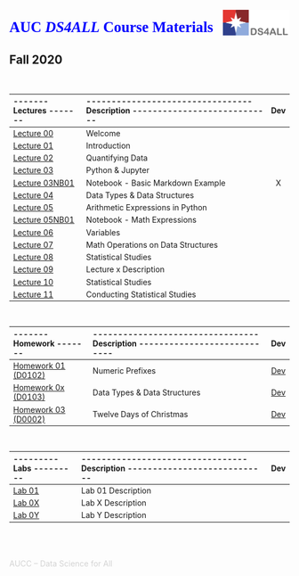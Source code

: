 <a href="http://ds4all.aucenter.edu"><img src="images/ds4all_logo_3100x1200.png" width="120" align="right"></a><br>
<p align="left" style='color:blue; font-family:"Cambria"; font-size:20pt; margin:0; line-height:0.0; padding-bottom:0; padding-top:0; text-align:left; page-break-after:avoid; font-weight:700; '>AUC <i>DS4ALL</i> Course Materials</p><br>



## **Fall 2020**

<br>

| ------- Lectures ------- | --------------------------------- Description ---------------------------- | Dev |
| :---                     | :---                                                                       | :---: |
| [Lecture 00](https://drive.google.com/open?id=13joPPmWLTAqJCo-zUI6cbn0IccWusse9g0En1ts3s94) | Welcome | |
| [Lecture 01](https://drive.google.com/open?id=1RJy-AVEBI7gqMWzBzu5CnHb-sDNF5n6f5Pdw2El1kkM) | Introduction | |
| [Lecture 02](https://drive.google.com/open?id=1td9AUUfTN1b3vONMbjE3NoMHhUYSilXH-Pj88-t4NvY)| Quantifying Data | |
| [Lecture 03](https://drive.google.com/open?id=12DhdDRQTDEr1ya9v0YPZzOXWgZj0dI5iXOKSsevjyVQ) | Python & Jupyter | |
| [Lecture 03NB01](lectures/basic_md_example.ipynb) | Notebook - Basic Markdown Example | X |
| [Lecture 04](https://drive.google.com/open?id=1aiGy14iEP0g83Bn8nKcOfGsE0xv9zsGWFEcOx22a_CQ) | Data Types & Data Structures | |
| [Lecture 05](https://drive.google.com/open?id=1K4ETyAADZnJ2GFHG2FttqPJmqhxFyxFoQO1nYaxiqOE) | Arithmetic Expressions in Python | |
| [Lecture 05NB01](lectures/math_expressions.ipynb) | Notebook - Math Expressions | | 
| [Lecture 06](https://drive.google.com/open?id=1F2sNM0NbWujig4G_vRxE_kML-6HkJseKuHuEXdS36ns) | Variables | |
| [Lecture 07](https://drive.google.com/open?id=17kvy8m-8NBdyKQJClUqwndJc2yE8qpG8sex_rkMZCSA) | Math Operations on Data Structures | |
| [Lecture 08](https://drive.google.com/open?id=1yp8tSBwXrzorp3i6yILP7ZIwC8tr69xcflvd4SP9vdk) | Statistical Studies | |
| [Lecture 09](https://drive.google.com/open?id=1-mqjtjzkhmYnSG6fQljTyIWAZUzw1r15IHf93-L2pas) | Lecture x Description | |
| [Lecture 10](link) | Statistical Studies | |
| [Lecture 11](https://drive.google.com/open?id=1HPTFVjPaQR7_B670PNIw9Wgwpj8_W0416Bwy8b4Xx9A) | Conducting Statistical Studies | |

<br>

| ------- Homework ------- | --------------------------------- Description ---------------------------- | Dev |
| :---                     | :---                                                                       | :---: |
| [Homework 01 (D0102)](http://ds4all-jh.auccs.net/hub/user-redirect/git-pull?repo=https://github.com/ds4all/Fa2020&urlpath=lab/tree/Fa2020/assignments/D0102-numeric_prefixes/D0102-numeric_prefixes.ipynb) | Numeric Prefixes | [Dev](../../Course-Materials/Fa2020/assignments/D0102-numeric_prefixes/D0102-numeric_prefixes.ipynb) |
| [Homework 0x (D0103)](http://ds4all-jh.auccs.net/hub/user-redirect/git-pull?repo=https://github.com/ds4all/Fa2020&urlpath=lab/tree/Fa2020/assignments/D0103-data_types_and_structures/D0103-data_types_and_structures.ipynb) | Data Types & Data Structures | [Dev](../../Course-Materials/Fa2020/assignments/D0103-data_types_and_structures/D0103-data_types_and_structures.ipynb) |
| [Homework 03 (D0002)](http://ds4all-jh.auccs.net/hub/user-redirect/git-pull?repo=https://github.com/ds4all/Fa2020&urlpath=lab/tree/Fa2020/assignments/D0002-twelve_days_of_christmas/D0002-twelve_days_of_christmas.ipynb) | Twelve Days of Christmas | [Dev](../../Course-Materials/Fa2020/assignments/D0002-twelve_days_of_christmas/D0002-twelve_days_of_christmas.ipynb) |

<br>

| --------- Labs --------- | --------------------------------- Description ---------------------------- | Dev |
| :---                     | :---                                                                       | :---: |
| [Lab 01](link)      | Lab 01 Description | |
| [Lab 0X](link)      | Lab X Description | |
| [Lab 0Y](link)      | Lab Y Description | |





<br><br><br>
<span style="color:lightgray">AUCC –  Data Science for All</span>
